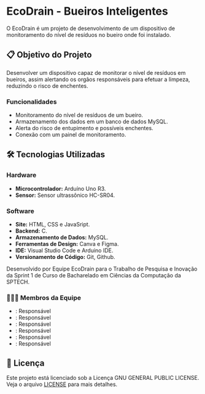 # EcoDrain - Bueiros Inteligentes

O EcoDrain é um projeto de desenvolvimento de um dispositivo de monitoramento do nível de resíduos no bueiro onde foi instalado.

## 📋 Objetivo do Projeto
Desenvolver um dispositivo capaz de monitorar o nível de resíduos em bueiros, assim alertando os orgãos responsáveis para efetuar a limpeza, reduzindo o risco de enchentes.

### Funcionalidades
- Monitoramento do nível de resíduos de um bueiro.
- Armazenamento dos dados em um banco de dados MySQL.
- Alerta do risco de entupimento e possíveis enchentes.
- Conexão com um painel de monitoramento.
## 🛠️ Tecnologias Utilizadas

### Hardware
- **Microcontrolador:** Arduíno Uno R3.
- **Sensor:** Sensor ultrassônico HC-SR04.


### Software
- **Site:** HTML, CSS e JavaSript.
- **Backend:** C.
- **Armazenamento de Dados:** MySQL.
- **Ferramentas de Design:** Canva e Figma.
- **IDE:** Visual Studio Code e Arduino IDE.
- **Versionamento de Código:** Git, Github.


Desenvolvido por Equipe EcoDrain para o Trabalho de Pesquisa e Inovação da Sprint 1 de Curso de Bacharelado em Ciências da Computação da SPTECH.


### 👷👷‍♀️ Membros da Equipe

- [](https://www.linkedin.com/in/): Responsável
- [](https://github.com/usuario/): Responsável 
- [](https://www.linkedin.com/in/): Responsável
- [](https://www.linkedin.com/in/): Responsável
- [](http://www.linkedin.com/in/): Responsável 
- [](https://www.linkedin.com/in/): Responsável


## 📝 Licença

Este projeto está licenciado sob a Licença GNU GENERAL PUBLIC LICENSE. Veja o arquivo [LICENSE](./LICENSE) para mais detalhes.
